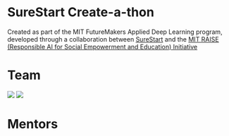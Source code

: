# SureStart Create-a-thon

Created as part of the MIT FutureMakers Applied Deep Learning program, developed through a collaboration between [SureStart](https://mysurestart.com/) and the [MIT RAISE (Responsible AI for Social Empowerment and Education) Initiative](https://raise.mit.edu/)

# Team

[![](https://github.com/mferuscomelo.png?size=50)](https://github.com/mferuscomelo)
[![](https://github.com/mikemaid.png?size=50)](https://github.com/mikemaid)

# Mentors
